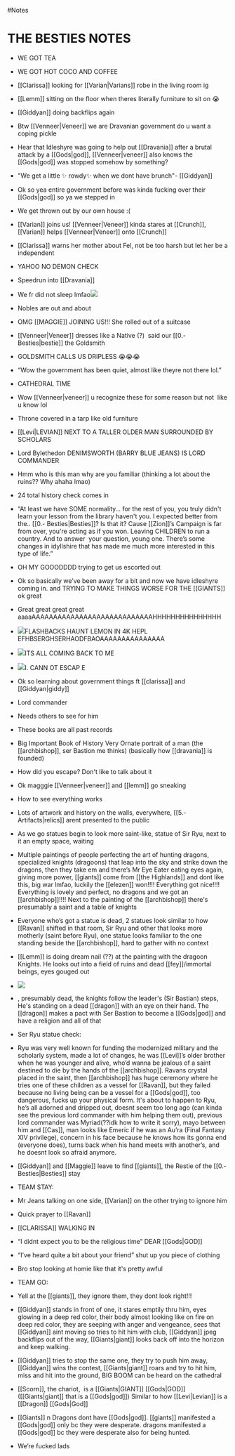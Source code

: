 #Notes 

# THE BESTIES NOTES

-   WE GOT TEA
    
-   WE GOT HOT COCO AND COFFEE
    
-   [[Clarissa]] looking for [[Varian|Varians]] robe in the living room ig
    
-   [[Lemm]] sitting on the floor when theres literally furniture to sit on 😭
    
-   [[Giddyan]] doing backflips again
    
-   Btw [[Venneer|Veneer]] we are Dravanian government do u want a coping pickle 
    
-   Hear that Idleshyre was going to help out [[Dravania]] after a brutal attack by a [[Gods|god]], [[Venneer|veneer]] also knows the [[Gods|god]] was stopped somehow by something?
    
-   "We get a little ✨ rowdy✨ when we dont have brunch"- [[Giddyan]]
    
-   Ok so yea entire government before was kinda fucking over their [[Gods|god]] so ya we stepped in
    
-   We get thrown out by our own house :(
    
-   [[Varian]] joins us! [[Venneer|Veneer]] kinda stares at [[Crunch]], [[Varian]] helps [[Venneer|Veneer]] onto [[Crunch]]
    
-   [[Clarissa]] warns her mother about Fel, not be too harsh but let her be a independent
    
-   YAHOO NO DEMON CHECK
    
-   Speedrun into [[Dravania]]
    
-   We fr did not sleep lmfao![](https://lh3.googleusercontent.com/edL8KgUcjoyTqGsH5lboOkew6YFAJFPikVH54zcUO-xbn0NlKiet3jkrHGGI3Q4I48xMhYpo7ZA1gps5h84E3yiuR_Q4PK8OIs1HgZPfZALR8rBV1pAr-iAGpBFJyVwlvw8UeYvV6qvkOtse8g)
    
-   Nobles are out and about
    
-   OMG [[MAGGIE]] JOINING US!!! She rolled out of a suitcase
    
-   [[Venneer|Veneer]] dresses like a Native (?)  said our [[0.- Besties|bestie]] the Goldsmith
    
-   GOLDSMITH CALLS US DRIPLESS 😭😭😭
    
-   “Wow the government has been quiet, almost like theyre not there lol.”
    
-   CATHEDRAL TIME
    
-   Wow [[Venneer|veneer]] u recognize these for some reason but not  like u know lol
    
-   Throne covered in a tarp like old furniture
    
-   [[Levi|LEVIAN]] NEXT TO A TALLER OLDER MAN SURROUNDED BY SCHOLARS
    
-   Lord Bylethedon DENIMSWORTH (BARRY BLUE JEANS) IS LORD COMMANDER
    
-   Hmm who is this man why are you familiar (thinking a lot about the ruins?? Why ahaha lmao)
    
-   24 total history check comes in
    
-   “At least we have SOME normality… for the rest of you, you truly didn't learn your lesson from the library haven't you. I expected better from the.. [[0.- Besties|Besties]]? Is that it? Cause [[Zion]]’s Campaign is far from over, you're acting as if you won. Leaving CHILDREN to run a country. And to answer  your question, young one. There’s some changes in idyllshire that has made me much more interested in this type of life.”
    
-   OH MY GOOODDDD trying to get us escorted out
    
-   Ok so basically we’ve been away for a bit and now we have idleshyre coming in. and TRYING TO MAKE THINGS WORSE FOR THE [[GIANTS]] ok great
    
-   Great great great great aaaaAAAAAAAAAAAAAAAAAAAAAAAAAAAAHHHHHHHHHHHHHHH
    
-   ![](https://lh4.googleusercontent.com/-TbIEtcsyOS7-GHKW2bpDju5n2MRQFteYUbOkkDq0tJs9dVYuf7G2qzxcyZXPQjcEXuLwziYHw99KUOh3I4OH0PbgMwL9R3t4kwz2VVppvydgtYeHc8EUpBBTHE3sUWB6SepXH9dgqmJnPZeqA)FLASHBACKS HAUNT LEMON IN 4K HEPL EFHBSERGHSERHAODFBAOAAAAAAAAAAAAAAA 
    
-   ![](https://lh4.googleusercontent.com/tBVdJLyr3Ao2Gr9CLDEd193v0nNSOMRH1juw3ognJJdGtdPlN8n-ao7P_bnYxxAVWcez2AkzLTuOaZju1_6e-je4_saECnCyYM7vjE4pfQAjBLjHVkXlHHxKwf77UyfLaAi8GXlmZKfuNXe01Q)ITS ALL COMING BACK TO ME
    
-   ![](https://lh3.googleusercontent.com/8jazY2_bzNoEMxrPwEqpXMOEcZ7iCfKTC2asre7pc86bZ2YJLuCxqvJH4CuzfYMMqSMfHa7ceuz4uLk4PhLdH7ZgmwwzIg9oNoy3X9y0EUT8EOR1AOle2hDCVwuxBGtcx9nYWDrF0JsW1ZPUIw)I. CANN OT ESCAP E
    
-   Ok so learning about government things ft [[clarissa]] and [[Giddyan|giddy]]
    

-   Lord commander
    
-   Needs others to see for him
    
-   These books are all past records
    
-   Big Important Book of History Very Ornate portrait of a man (the [[archbishop]], ser Bastion me thinks) (basically how [[dravania]] is founded)
    

-   How did you escape? Don't like to talk about it
    
-   Ok magggie [[Venneer|veneer]] and [[lemm]] go sneaking
    

-   How to see everything works
    
-   Lots of artwork and history on the walls, everywhere, [[5.- Artifacts|relics]] arent presented to the public 
    
-   As we go statues begin to look more saint-like, statue of Sir Ryu, next to it an empty space, waiting 
    
-   Multiple paintings of people perfecting the art of hunting dragons, specialized knights (dragoons) that leap into the sky and strike down the dragons, then they take em and there’s Mr Eye Eater eating eyes again, giving more power, [[giants]] come from [[the Highlands]] and dont like this, big war lmfao, luckily the [[elezen]] won!!!! Everything got nice!!!! Everything is lovely and perfect, no dragons and we got an [[archbishop]]!!!! Next to the painting of the [[archbishop]] there's presumably a saint and a table of knights
    
-   Everyone who’s got a statue is dead, 2 statues look similar to how [[Ravan]] shifted in that room, Sir Ryu and other that looks more motherly (saint before Ryu), one statue looks familiar to the one standing beside the [[archbishop]], hard to gather with no context
    
-   [[Lemm]] is doing dream nail (??) at the painting with the dragoon Knights. He looks out into a field of ruins and dead [[fey]]/immortal beings, eyes gouged out
    
-   ![](https://lh6.googleusercontent.com/6qFc-_bFwWiptdnuK8fwpx7OJPQgdwW3-ygNXLpqQ2BU3NtjW96z8jl82AeoHdkjNtWKXCcH6P-m3pQ9gKW60tUJ3z_1L73zvyY42kHrE9AFi7_MiNkPzOM7OARR4QbtaqCwdwdSqso2Egx8nQ)
    
-   , presumably dead, the knights follow the leader's (Sir Bastian) steps, He's standing on a dead [[dragon]] with an eye on their hand. The [[dragon]] makes a pact with Ser Bastion to become a [[Gods|god]] and have a religion and all of that 
    

  

-   Ser Ryu statue check:
    

-   Ryu was very well known for funding the modernized military and the scholarly system, made a lot of changes, he was [[Levi]]’s older brother when he was younger and alive, who’d wanna be jealous of a saint destined to die by the hands of the [[archbishop]]. Ravans crystal placed in the saint, then [[archbishop]] has huge ceremony where he tries one of these children as a vessel for [[Ravan]], but they failed because no living being can be a vessel for a [[Gods|god]], too dangerous, fucks up your physical form. It's about to happen to Ryu, he’s all adorned and dripped out, doesnt seem too long ago (can kinda see the previous lord commander with him helping them out), previous lord commander was Myriad(??idk how to write it sorry), mayo between him and [[Cas]], man looks like Emeric if he was an Au’ra (Final Fantasy XIV privilege), concern in his face because he knows how its gonna end (everyone does), turns back when his hand meets with another’s, and he doesnt look so afraid anymore.
    

  

-   [[Giddyan]] and [[Maggie]] leave to find [[giants]], the Restie of the [[0.- Besties|Besties]] stay
    
-   TEAM STAY:
    

-   Mr Jeans talking on one side, [[Varian]] on the other trying to ignore him
    
-   Quick prayer to [[Ravan]] 
    
-   [[CLARISSA]] WALKING IN 
    
-   “I didnt expect you to be the religious time” DEAR [[Gods|GOD]]
    
-   “I’ve heard quite a bit about your friend” shut up you piece of clothing
    
-   Bro stop looking at homie like that it's pretty awful
    

  

-   TEAM GO:
    

-   Yell at the [[giants]], they ignore them, they dont look right!!! 
    
-   [[Giddyan]] stands in front of one, it stares emptily thru him, eyes glowing in a deep red color, their body almost looking like on fire on deep red color, they are seeping with anger and vengeance, sees that [[Giddyan]] aint moving so tries to hit him with club, [[Giddyan]] jpeg backflips out of the way, [[Giants|giant]] looks back off into the horizon and keep walking.
    
-   [[Giddyan]] tries to stop the same one, they try to push him away, [[Giddyan]] wins the contest, [[Giants|giant]] roars and try to hit him, miss and hit into the ground, BIG BOOM can be heard on the cathedral
    

-   [[Scorn]], the chariot,  is a [[Giants|GIANT]] [[Gods|GOD]] ([[Giants|giant]] that is a [[Gods|god]]) Similar to how [[Levi|Levian]] is a [[Dragon]] [[Gods|God]]
    
-   [[Giants]] n Dragons dont have [[Gods|god]]. [[giants]] manifested a [[Gods|god]] only bc they were desperate. dragons manifested a [[Gods|god]] bc they were desperate also for being hunted.
    
-   We’re fucked lads